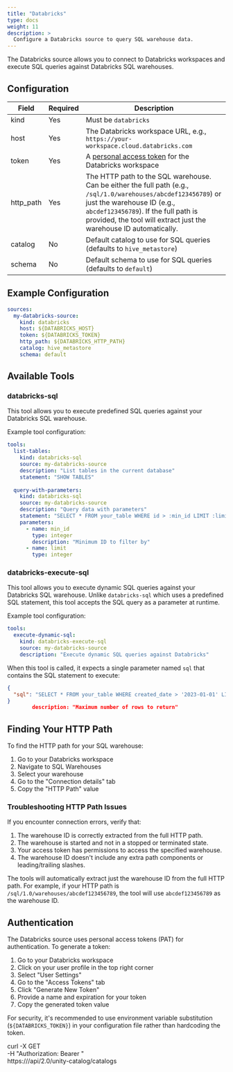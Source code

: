 ```yaml
---
title: "Databricks"
type: docs
weight: 11
description: > 
  Configure a Databricks source to query SQL warehouse data.
---
```


The Databricks source allows you to connect to Databricks workspaces and execute SQL queries against Databricks SQL warehouses.

## Configuration

| Field | Required | Description |
|-------|----------|-------------|
| kind | Yes | Must be `databricks` |
| host | Yes | The Databricks workspace URL, e.g., `https://your-workspace.cloud.databricks.com` |
| token | Yes | A [personal access token](https://docs.databricks.com/dev-tools/api/latest/authentication.html) for the Databricks workspace |
| http_path | Yes | The HTTP path to the SQL warehouse. Can be either the full path (e.g., `/sql/1.0/warehouses/abcdef123456789`) or just the warehouse ID (e.g., `abcdef123456789`). If the full path is provided, the tool will extract just the warehouse ID automatically. |
| catalog | No | Default catalog to use for SQL queries (defaults to `hive_metastore`) |
| schema | No | Default schema to use for SQL queries (defaults to `default`) |

## Example Configuration

```yaml
sources:
  my-databricks-source:
    kind: databricks
    host: ${DATABRICKS_HOST}
    token: ${DATABRICKS_TOKEN}
    http_path: ${DATABRICKS_HTTP_PATH}
    catalog: hive_metastore
    schema: default
```

## Available Tools

### databricks-sql

This tool allows you to execute predefined SQL queries against your Databricks SQL warehouse.

Example tool configuration:

```yaml
tools:
  list-tables:
    kind: databricks-sql
    source: my-databricks-source
    description: "List tables in the current database"
    statement: "SHOW TABLES"
  
  query-with-parameters:
    kind: databricks-sql
    source: my-databricks-source
    description: "Query data with parameters"
    statement: "SELECT * FROM your_table WHERE id > :min_id LIMIT :limit"
    parameters:
      - name: min_id
        type: integer
        description: "Minimum ID to filter by"
      - name: limit
        type: integer
```

### databricks-execute-sql

This tool allows you to execute dynamic SQL queries against your Databricks SQL warehouse. Unlike `databricks-sql` which uses a predefined SQL statement, this tool accepts the SQL query as a parameter at runtime.

Example tool configuration:

```yaml
tools:
  execute-dynamic-sql:
    kind: databricks-execute-sql
    source: my-databricks-source
    description: "Execute dynamic SQL queries against Databricks"
```

When this tool is called, it expects a single parameter named `sql` that contains the SQL statement to execute:

```json
{
  "sql": "SELECT * FROM your_table WHERE created_date > '2023-01-01' LIMIT 10"
}
        description: "Maximum number of rows to return"
```

## Finding Your HTTP Path

To find the HTTP path for your SQL warehouse:

1. Go to your Databricks workspace
2. Navigate to SQL Warehouses
3. Select your warehouse
4. Go to the "Connection details" tab
5. Copy the "HTTP Path" value

### Troubleshooting HTTP Path Issues

If you encounter connection errors, verify that:

1. The warehouse ID is correctly extracted from the full HTTP path.
2. The warehouse is started and not in a stopped or terminated state.
3. Your access token has permissions to access the specified warehouse.
4. The warehouse ID doesn't include any extra path components or leading/trailing slashes.

The tools will automatically extract just the warehouse ID from the full HTTP path. For example, if your HTTP path is `/sql/1.0/warehouses/abcdef123456789`, the tool will use `abcdef123456789` as the warehouse ID.

## Authentication

The Databricks source uses personal access tokens (PAT) for authentication. To generate a token:

1. Go to your Databricks workspace
2. Click on your user profile in the top right corner
3. Select "User Settings"
4. Go to the "Access Tokens" tab
5. Click "Generate New Token"
6. Provide a name and expiration for your token
7. Copy the generated token value

For security, it's recommended to use environment variable substitution (`${DATABRICKS_TOKEN}`) in your configuration file rather than hardcoding the token.

curl -X GET \
  -H "Authorization: Bearer <your-pat>" \
  https://<databricks-instance>/api/2.0/unity-catalog/catalogs